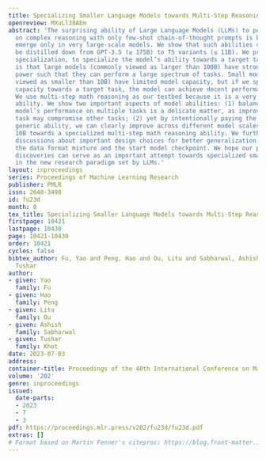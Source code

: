 ```yaml
---
title: Specializing Smaller Language Models towards Multi-Step Reasoning
openreview: MXuLl38AEm
abstract: 'The surprising ability of Large Language Models (LLMs) to perform well
  on complex reasoning with only few-shot chain-of-thought prompts is believed to
  emerge only in very large-scale models. We show that such abilities can, in fact,
  be distilled down from GPT-3.5 (≥ 175B) to T5 variants (≤ 11B). We propose model
  specialization, to specialize the model’s ability towards a target task. The hypothesis
  is that large models (commonly viewed as larger than 100B) have strong modeling
  power such that they can perform a large spectrum of tasks. Small models (commonly
  viewed as smaller than 10B) have limited model capacity, but if we specialize their
  capacity towards a target task, the model can achieve decent performance improvements.
  We use multi-step math reasoning as our testbed because it is a very typical emergent
  ability. We show two important aspects of model abilities: (1) balancing language
  model’s performance on multiple tasks is a delicate matter, as improvements on one
  task may compromise other tasks; (2) yet by intentionally paying the price of decreased
  generic ability, we can clearly improve across different model scales smaller than
  10B towards a specialized multi-step math reasoning ability. We further give comprehensive
  discussions about important design choices for better generalization, including
  the data format mixture and the start model checkpoint. We hope our practice and
  discoveries can serve as an important attempt towards specialized smaller models
  in the new research paradigm set by LLMs.'
layout: inproceedings
series: Proceedings of Machine Learning Research
publisher: PMLR
issn: 2640-3498
id: fu23d
month: 0
tex_title: Specializing Smaller Language Models towards Multi-Step Reasoning
firstpage: 10421
lastpage: 10430
page: 10421-10430
order: 10421
cycles: false
bibtex_author: Fu, Yao and Peng, Hao and Ou, Litu and Sabharwal, Ashish and Khot,
  Tushar
author:
- given: Yao
  family: Fu
- given: Hao
  family: Peng
- given: Litu
  family: Ou
- given: Ashish
  family: Sabharwal
- given: Tushar
  family: Khot
date: 2023-07-03
address: 
container-title: Proceedings of the 40th International Conference on Machine Learning
volume: '202'
genre: inproceedings
issued:
  date-parts:
  - 2023
  - 7
  - 3
pdf: https://proceedings.mlr.press/v202/fu23d/fu23d.pdf
extras: []
# Format based on Martin Fenner's citeproc: https://blog.front-matter.io/posts/citeproc-yaml-for-bibliographies/
---
```

